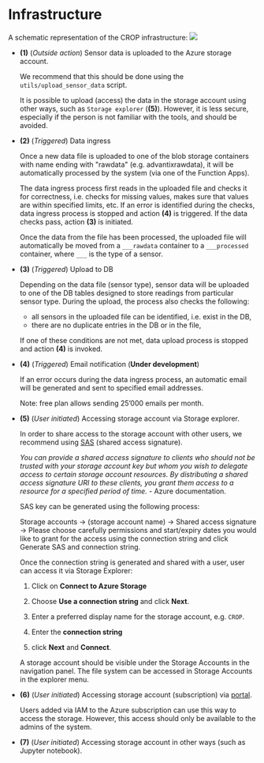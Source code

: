 # Infrastructure

A schematic representation of the CROP infrastructure:
![](infrastructure.png)

- **(1)** (*Outside action*) Sensor data is uploaded to the Azure storage account.

  We recommend that this should be done using the `utils/upload_sensor_data` script.

  It is possible to upload (access) the data in the storage account using other ways, such as `Storage explorer` (**(5)**). However, it is less secure, especially if the person is not familiar with the tools, and should be avoided.

- **(2)** (*Triggered*) Data ingress

  Once a new data file is uploaded to one of the blob storage containers with name ending with "rawdata" (e.g. advantixrawdata), it will be automatically processed by the system (via one of the Function Apps).

  The data ingress process first reads in the uploaded file and checks it for correctness, i.e. checks for missing values, makes sure that values are within specified limits, etc. If an error is identified during the checks, data ingress process is stopped and action **(4)** is triggered. If the data checks pass, action **(3)** is initiated.

  Once the data from the file has been processed, the uploaded file will automatically be moved from a `___rawdata` container to a `___processed` container, where `___` is the type of a sensor.

- **(3)** (*Triggered*) Upload to DB

  Depending on the data file (sensor type), sensor data will be uploaded to one of the DB tables designed to store readings from particular sensor type. During the upload, the process also checks the following:
  - all sensors in the uploaded file can be identified, i.e. exist in the DB,
  - there are no duplicate entries in the DB or in the file,

  If one of these conditions are not met, data upload process is stopped and action **(4)** is invoked.

- **(4)** (*Triggered*) Email notification (**Under development**)

  If an error occurs during the data ingress process, an automatic email will be generated and sent to specified email addresses.

  Note: free plan allows sending 25’000 emails per month.

- **(5)** (*User initiated*) Accessing storage account via Storage explorer.

  In order to share access to the storage account with other users, we recommend using [SAS](https://docs.microsoft.com/en-us/azure/storage/common/storage-sas-overview) (shared access signature).

  *You can provide a shared access signature to clients who should not be trusted with your storage account key but whom you wish to delegate access to certain storage account resources. By distributing a shared access signature URI to these clients, you grant them access to a resource for a specified period of time.* - Azure documentation.

  SAS key can be generated using the following process:

  Storage accounts -> (storage account name) -> Shared access signature -> Please choose carefully permissions and start/expiry dates you would like to grant for the access using the connection string and click Generate SAS and connection string.

  Once the connection string is generated and shared with a user, user can access it via Storage Explorer:

  1. Click on __Connect to Azure Storage__

  2. Choose __Use a connection string__ and click __Next__.

  3. Enter a preferred display name for the storage account, e.g. `CROP`.

  4. Enter the __connection string__

  5. click __Next__ and __Connect__.

  A storage account should be visible under the Storage Accounts in the navigation panel. The file system can be accessed in Storage Accounts in the explorer menu.

- **(6)** (*User initiated*) Accessing storage account (subscription) via [portal](portal.azure.com).

  Users added via IAM to the Azure subscription can use this way to access the storage. However, this access should only be available to the admins of the system.

- **(7)** (*User initiated*) Accessing storage account in other ways (such as Jupyter notebook).
